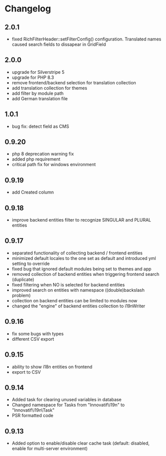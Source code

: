 # Changelog

## 2.0.1
- fixed RichFilterHeader::setFilterConfig() configuration. Translated names caused search fields to dissapear in GridField

## 2.0.0
- upgrade for Silverstripe 5
- upgrade for PHP 8.3
- remove frontend/backend selection for translation collection
- add translation collection for themes
- add filter by module path
- add German translation file

## 1.0.1
- bug fix: detect field as CMS

## 0.9.20
- php 8 deprecation warning fix
- added php requirement
- critical path fix for windows environment

## 0.9.19
- add Created column

## 0.9.18
- improve backend entities filter to recognize SINGULAR and PLURAL entities

## 0.9.17
- separated functionality of collecting backend / frontend entities
- minimized default locales to the one set as default and introduced yml setting to override
- fixed bug that ignored default modules being set to themes and app
- removed collection of backend entities when triggering frontend search (duplicate)
- fixed filtering when NO is selected for backend entities
- improved search on entities with namespace ((double)backslash problem)
- collection on backend entities can be limited to modules now
- changed the "engine" of backend entities collection to i19nWriter

## 0.9.16
- fix some bugs with types
- different CSV export

## 0.9.15
- ability to show i18n entities on frontend
- export to CSV

## 0.9.14
- Added task for clearing unused variables in database
- Changed namespace for Tasks from "Innovatif\i19n" to "Innovatif\i19n\Task"
- PSR formatted code

## 0.9.13
- Added option to enable/disable clear cache task (default: disabled, enable for multi-server environment)
